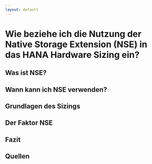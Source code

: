 ```yaml
---
layout: default
---
```


# Wie beziehe ich die Nutzung der Native Storage Extension (NSE) in das HANA Hardware Sizing ein?

## Was ist NSE?

## Wann kann ich NSE verwenden?

## Grundlagen des Sizings

## Der Faktor NSE

## Fazit

## Quellen